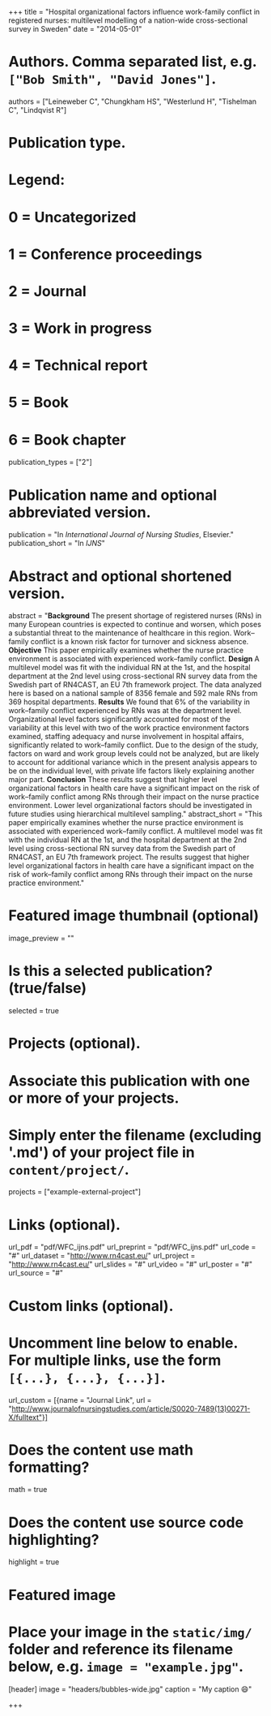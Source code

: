 +++
title = "Hospital organizational factors influence work-family conflict in registered nurses: multilevel modelling of a nation-wide cross-sectional survey in Sweden"
date = "2014-05-01"

# Authors. Comma separated list, e.g. `["Bob Smith", "David Jones"]`.
authors = ["Leineweber C", "Chungkham HS", "Westerlund H", "Tishelman C", "Lindqvist R"]

# Publication type.
# Legend:
# 0 = Uncategorized
# 1 = Conference proceedings
# 2 = Journal
# 3 = Work in progress
# 4 = Technical report
# 5 = Book
# 6 = Book chapter
publication_types = ["2"]

# Publication name and optional abbreviated version.
publication = "In *International Journal of Nursing Studies*, Elsevier."
publication_short = "In *IJNS*"

# Abstract and optional shortened version.
abstract = "**Background** The present shortage of registered nurses (RNs) in many European countries is expected to continue and worsen, which poses a substantial threat to the maintenance of healthcare in this region. Work–family conflict is a known risk factor for turnover and sickness absence. **Objective** This paper empirically examines whether the nurse practice environment is associated with experienced work–family conflict. **Design** A multilevel model was fit with the individual RN at the 1st, and the hospital department at the 2nd level using cross-sectional RN survey data from the Swedish part of RN4CAST, an EU 7th framework project. The data analyzed here is based on a national sample of 8356 female and 592 male RNs from 369 hospital departments. **Results** We found that 6% of the variability in work–family conflict experienced by RNs was at the department level. Organizational level factors significantly accounted for most of the variability at this level with two of the work practice environment factors examined, staffing adequacy and nurse involvement in hospital affairs, significantly related to work–family conflict. Due to the design of the study, factors on ward and work group levels could not be analyzed, but are likely to account for additional variance which in the present analysis appears to be on the individual level, with private life factors likely explaining another major part. **Conclusion** These results suggest that higher level organizational factors in health care have a significant impact on the risk of work–family conflict among RNs through their impact on the nurse practice environment. Lower level organizational factors should be investigated in future studies using hierarchical multilevel sampling."
abstract_short = "This paper empirically examines whether the nurse practice environment is associated with experienced work–family conflict. A multilevel model was fit with the individual RN at the 1st, and the hospital department at the 2nd level using cross-sectional RN survey data from the Swedish part of RN4CAST, an EU 7th framework project. The results suggest that higher level organizational factors in health care have a significant impact on the risk of work–family conflict among RNs through their impact on the nurse practice environment."

# Featured image thumbnail (optional)
image_preview = ""

# Is this a selected publication? (true/false)
selected = true

# Projects (optional).
#   Associate this publication with one or more of your projects.
#   Simply enter the filename (excluding '.md') of your project file in `content/project/`.
projects = ["example-external-project"]

# Links (optional).
url_pdf = "pdf/WFC_ijns.pdf"
url_preprint = "pdf/WFC_ijns.pdf"
url_code = "#"
url_dataset = "http://www.rn4cast.eu/"
url_project = "http://www.rn4cast.eu/"
url_slides = "#"
url_video = "#"
url_poster = "#"
url_source = "#"

# Custom links (optional).
#   Uncomment line below to enable. For multiple links, use the form `[{...}, {...}, {...}]`.
url_custom = [{name = "Journal Link", url = "http://www.journalofnursingstudies.com/article/S0020-7489(13)00271-X/fulltext"}]

# Does the content use math formatting?
math = true

# Does the content use source code highlighting?
highlight = true

# Featured image
# Place your image in the `static/img/` folder and reference its filename below, e.g. `image = "example.jpg"`.
[header]
image = "headers/bubbles-wide.jpg"
caption = "My caption :smile:"

+++
